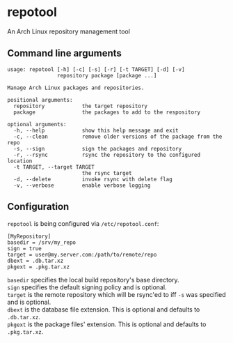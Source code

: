 # repotool
An Arch Linux repository management tool

## Command line arguments

    usage: repotool [-h] [-c] [-s] [-r] [-t TARGET] [-d] [-v]
                    repository package [package ...]

    Manage Arch Linux packages and repositories.

    positional arguments:
      repository            the target repository
      package               the packages to add to the respository

    optional arguments:
      -h, --help            show this help message and exit
      -c, --clean           remove older versions of the package from the repo
      -s, --sign            sign the packages and repository
      -r, --rsync           rsync the repository to the configured location
      -t TARGET, --target TARGET
                            the rsync target
      -d, --delete          invoke rsync with delete flag
      -v, --verbose         enable verbose logging


## Configuration
`repotool` is being configured via `/etc/repotool.conf`:

    [MyRepository]
    basedir = /srv/my_repo
    sign = true
    target = user@my.server.com:/path/to/remote/repo
    dbext = .db.tar.xz
    pkgext = .pkg.tar.xz

`basedir` specifies the local build repository's base directory.  
`sign` specifies the default signing policy and is optional.  
`target` is the remote repository which will be rsync'ed to iff `-s` was specified and is optional.  
`dbext` is the database file extension. This is optional and defaults to `.db.tar.xz`.  
`pkgext` is the package files' extension. This is optional and defaults to `.pkg.tar.xz`.
